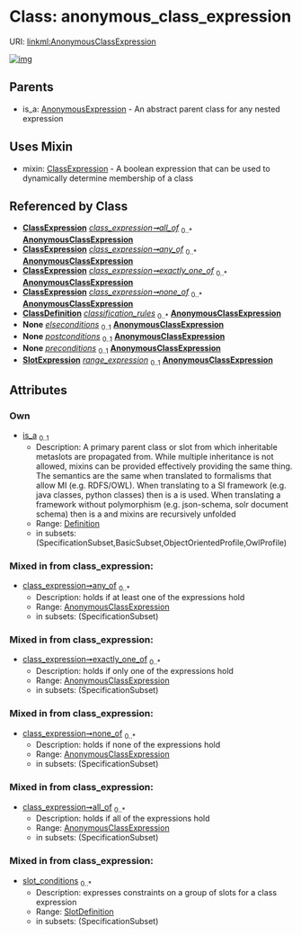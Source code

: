
# Class: anonymous_class_expression




URI: [linkml:AnonymousClassExpression](https://w3id.org/linkml/AnonymousClassExpression)


[![img](https://yuml.me/diagram/nofunky;dir:TB/class/[SubsetDefinition],[StructuredAlias],[SlotExpression],[SlotDefinition],[Extension],[Example],[Definition],[ClassExpression],[ClassDefinition],[AnonymousExpression],[Definition]<is_a%200..1-%20[AnonymousClassExpression&#124;description(i):string%20%3F;title(i):string%20%3F;deprecated(i):string%20%3F;todos(i):string%20*;notes(i):string%20*;comments(i):string%20*;from_schema(i):uri%20%3F;imported_from(i):string%20%3F;source(i):uriorcurie%20%3F;in_language(i):string%20%3F;see_also(i):uriorcurie%20*;deprecated_element_has_exact_replacement(i):uriorcurie%20%3F;deprecated_element_has_possible_replacement(i):uriorcurie%20%3F;aliases(i):string%20*;mappings(i):uriorcurie%20*;exact_mappings(i):uriorcurie%20*;close_mappings(i):uriorcurie%20*;related_mappings(i):uriorcurie%20*;narrow_mappings(i):uriorcurie%20*;broad_mappings(i):uriorcurie%20*;created_by(i):uriorcurie%20%3F;contributors(i):uriorcurie%20*;created_on(i):datetime%20%3F;last_updated_on(i):datetime%20%3F;modified_by(i):uriorcurie%20%3F;status(i):uriorcurie%20%3F;rank(i):integer%20%3F;categories(i):uriorcurie%20*;keywords(i):string%20*],[ClassExpression]++-%20all_of%200..*>[AnonymousClassExpression],[ClassExpression]++-%20any_of%200..*>[AnonymousClassExpression],[ClassExpression]++-%20exactly_one_of%200..*>[AnonymousClassExpression],[ClassExpression]++-%20none_of%200..*>[AnonymousClassExpression],[ClassDefinition]++-%20classification_rules%200..*>[AnonymousClassExpression],[ClassRule]++-%20elseconditions%200..1>[AnonymousClassExpression],[ClassRule]++-%20postconditions%200..1>[AnonymousClassExpression],[ClassRule]++-%20preconditions%200..1>[AnonymousClassExpression],[PathExpression]++-%20range_expression%200..1>[AnonymousClassExpression],[SlotExpression]++-%20range_expression%200..1>[AnonymousClassExpression],[AnonymousClassExpression]uses%20-.->[ClassExpression],[AnonymousExpression]^-[AnonymousClassExpression],[PathExpression],[ClassRule],[Annotation],[AltDescription])](https://yuml.me/diagram/nofunky;dir:TB/class/[SubsetDefinition],[StructuredAlias],[SlotExpression],[SlotDefinition],[Extension],[Example],[Definition],[ClassExpression],[ClassDefinition],[AnonymousExpression],[Definition]<is_a%200..1-%20[AnonymousClassExpression&#124;description(i):string%20%3F;title(i):string%20%3F;deprecated(i):string%20%3F;todos(i):string%20*;notes(i):string%20*;comments(i):string%20*;from_schema(i):uri%20%3F;imported_from(i):string%20%3F;source(i):uriorcurie%20%3F;in_language(i):string%20%3F;see_also(i):uriorcurie%20*;deprecated_element_has_exact_replacement(i):uriorcurie%20%3F;deprecated_element_has_possible_replacement(i):uriorcurie%20%3F;aliases(i):string%20*;mappings(i):uriorcurie%20*;exact_mappings(i):uriorcurie%20*;close_mappings(i):uriorcurie%20*;related_mappings(i):uriorcurie%20*;narrow_mappings(i):uriorcurie%20*;broad_mappings(i):uriorcurie%20*;created_by(i):uriorcurie%20%3F;contributors(i):uriorcurie%20*;created_on(i):datetime%20%3F;last_updated_on(i):datetime%20%3F;modified_by(i):uriorcurie%20%3F;status(i):uriorcurie%20%3F;rank(i):integer%20%3F;categories(i):uriorcurie%20*;keywords(i):string%20*],[ClassExpression]++-%20all_of%200..*>[AnonymousClassExpression],[ClassExpression]++-%20any_of%200..*>[AnonymousClassExpression],[ClassExpression]++-%20exactly_one_of%200..*>[AnonymousClassExpression],[ClassExpression]++-%20none_of%200..*>[AnonymousClassExpression],[ClassDefinition]++-%20classification_rules%200..*>[AnonymousClassExpression],[ClassRule]++-%20elseconditions%200..1>[AnonymousClassExpression],[ClassRule]++-%20postconditions%200..1>[AnonymousClassExpression],[ClassRule]++-%20preconditions%200..1>[AnonymousClassExpression],[PathExpression]++-%20range_expression%200..1>[AnonymousClassExpression],[SlotExpression]++-%20range_expression%200..1>[AnonymousClassExpression],[AnonymousClassExpression]uses%20-.->[ClassExpression],[AnonymousExpression]^-[AnonymousClassExpression],[PathExpression],[ClassRule],[Annotation],[AltDescription])

## Parents

 *  is_a: [AnonymousExpression](AnonymousExpression.md) - An abstract parent class for any nested expression

## Uses Mixin

 *  mixin: [ClassExpression](ClassExpression.md) - A boolean expression that can be used to dynamically determine membership of a class

## Referenced by Class

 *  **[ClassExpression](ClassExpression.md)** *[class_expression➞all_of](class_expression_all_of.md)*  <sub>0..\*</sub>  **[AnonymousClassExpression](AnonymousClassExpression.md)**
 *  **[ClassExpression](ClassExpression.md)** *[class_expression➞any_of](class_expression_any_of.md)*  <sub>0..\*</sub>  **[AnonymousClassExpression](AnonymousClassExpression.md)**
 *  **[ClassExpression](ClassExpression.md)** *[class_expression➞exactly_one_of](class_expression_exactly_one_of.md)*  <sub>0..\*</sub>  **[AnonymousClassExpression](AnonymousClassExpression.md)**
 *  **[ClassExpression](ClassExpression.md)** *[class_expression➞none_of](class_expression_none_of.md)*  <sub>0..\*</sub>  **[AnonymousClassExpression](AnonymousClassExpression.md)**
 *  **[ClassDefinition](ClassDefinition.md)** *[classification_rules](classification_rules.md)*  <sub>0..\*</sub>  **[AnonymousClassExpression](AnonymousClassExpression.md)**
 *  **None** *[elseconditions](elseconditions.md)*  <sub>0..1</sub>  **[AnonymousClassExpression](AnonymousClassExpression.md)**
 *  **None** *[postconditions](postconditions.md)*  <sub>0..1</sub>  **[AnonymousClassExpression](AnonymousClassExpression.md)**
 *  **None** *[preconditions](preconditions.md)*  <sub>0..1</sub>  **[AnonymousClassExpression](AnonymousClassExpression.md)**
 *  **[SlotExpression](SlotExpression.md)** *[range_expression](range_expression.md)*  <sub>0..1</sub>  **[AnonymousClassExpression](AnonymousClassExpression.md)**

## Attributes


### Own

 * [is_a](is_a.md)  <sub>0..1</sub>
     * Description: A primary parent class or slot from which inheritable metaslots are propagated from. While multiple inheritance is not allowed, mixins can be provided effectively providing the same thing. The semantics are the same when translated to formalisms that allow MI (e.g. RDFS/OWL). When translating to a SI framework (e.g. java classes, python classes) then is a is used. When translating a framework without polymorphism (e.g. json-schema, solr document schema) then is a and mixins are recursively unfolded
     * Range: [Definition](Definition.md)
     * in subsets: (SpecificationSubset,BasicSubset,ObjectOrientedProfile,OwlProfile)

### Mixed in from class_expression:

 * [class_expression➞any_of](class_expression_any_of.md)  <sub>0..\*</sub>
     * Description: holds if at least one of the expressions hold
     * Range: [AnonymousClassExpression](AnonymousClassExpression.md)
     * in subsets: (SpecificationSubset)

### Mixed in from class_expression:

 * [class_expression➞exactly_one_of](class_expression_exactly_one_of.md)  <sub>0..\*</sub>
     * Description: holds if only one of the expressions hold
     * Range: [AnonymousClassExpression](AnonymousClassExpression.md)
     * in subsets: (SpecificationSubset)

### Mixed in from class_expression:

 * [class_expression➞none_of](class_expression_none_of.md)  <sub>0..\*</sub>
     * Description: holds if none of the expressions hold
     * Range: [AnonymousClassExpression](AnonymousClassExpression.md)
     * in subsets: (SpecificationSubset)

### Mixed in from class_expression:

 * [class_expression➞all_of](class_expression_all_of.md)  <sub>0..\*</sub>
     * Description: holds if all of the expressions hold
     * Range: [AnonymousClassExpression](AnonymousClassExpression.md)
     * in subsets: (SpecificationSubset)

### Mixed in from class_expression:

 * [slot_conditions](slot_conditions.md)  <sub>0..\*</sub>
     * Description: expresses constraints on a group of slots for a class expression
     * Range: [SlotDefinition](SlotDefinition.md)
     * in subsets: (SpecificationSubset)
